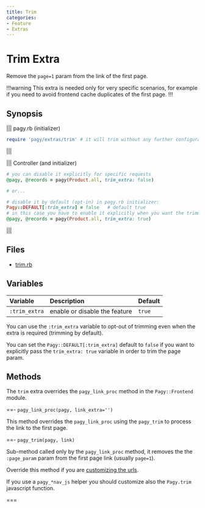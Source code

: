 ```yaml
---
title: Trim
categories:
- Feature
- Extras
---
```


# Trim Extra

Remove the `page=1` param from the link of the first page.

!!!warning
This extra is needed only for very specific scenarios, for example if you need to avoid frontend cache duplicates of the first page.
!!!

## Synopsis

||| pagy.rb (initializer)

```ruby
require 'pagy/extras/trim' # it will trim without any further configuration,
```
|||

||| Controller (and initializer)
```ruby
# you can disable it explicitly for specific requests
@pagy, @records = pagy(Product.all, trim_extra: false)

# or...

# disable it by default (opt-in) in pagy.rb initializer:
Pagy::DEFAULT[:trim_extra] = false   # default true
# in this case you have to enable it explicitly when you want the trimming
@pagy, @records = pagy(Product.all, trim_extra: true)
```
|||

## Files

- [trim.rb](https://github.com/ddnexus/pagy/blob/master/lib/pagy/extras/trim.rb)

## Variables

| Variable      | Description                   | Default |
| :------------ | :---------------------------- | :------ |
| `:trim_extra` | enable or disable the feature | `true`  |

You can use the `:trim_extra` variable to opt-out of trimming even when the extra is required (trimming by default).

You can set the `Pagy::DEFAULT[:trim_extra]` default to `false` if you want to explicitly pass the `trim_extra: true` variable in order to trim the page param.

## Methods

The `trim` extra overrides the `pagy_link_proc` method in the `Pagy::Frontend` module.

==- `pagy_link_proc(pagy, link_extra='')`

This method overrides the `pagy_link_proc` using the `pagy_trim` to process the link to the first page.

==- `pagy_trim(pagy, link)`

Sub-method called only by the `pagy_link_proc` method, it removes the the `:page_param` param from the first page link (usually `page=1`).

Override this method if you are [customizing the urls](/docs/how-to.md#customize-the-url).

If you use a `pagy_*nav_js` helper you should customize also the `Pagy.trim` javascript function.

===
